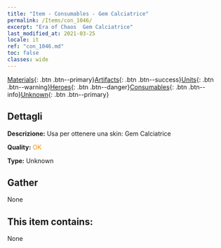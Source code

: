 ```yaml
---
title: "Item - Consumables - Gem Calciatrice"
permalink: /Items/con_1046/
excerpt: "Era of Chaos  Gem Calciatrice"
last_modified_at: 2021-03-25
locale: it
ref: "con_1046.md"
toc: false
classes: wide
---
```

 [Materials](/it/Items/){: .btn .btn--primary}[Artifacts](/it/Items/Artifacts/){: .btn .btn--success}[Units](/it/Items/Units/){: .btn .btn--warning}[Heroes](/it/Items/Heroes/){: .btn .btn--danger}[Consumables](/it/Items/Consumables/){: .btn .btn--info}[Unknown](/it/Items/Unknown/){: .btn .btn--primary}

## Dettagli
 **Descrizione:** Usa per ottenere una skin: Gem Calciatrice

 **Quality:** <span style="color: #FF8C00">OK</span>

 **Type:** Unknown

## Gather

  None

## This item contains:

  None

